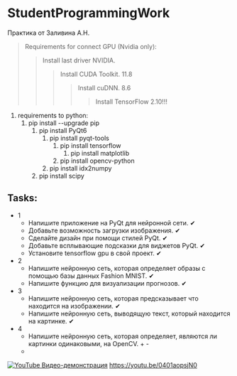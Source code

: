 # StudentProgrammingWork
Практика от Заливина А.Н.
> Requirements for connect GPU (Nvidia only):
> > Install last driver NVIDIA.
> > > Install CUDA Toolkit. 11.8
> > > > Install cuDNN. 8.6
> > > > > Install TensorFlow 2.10!!!


1. requirements to python:
    1. pip install --upgrade pip
        1. pip install PyQt6
            1. pip install pyqt-tools
                1. pip install tensorflow
                    1. pip install matplotlib
                1. pip install opencv-python
            1. pip install idx2numpy
        1. pip install scipy

## Tasks:
- 1
    - Напишите приложение на PyQt для нейронной сети. ✔ 
    - Добавьте возможность загрузки изображения. ✔ 
    - Сделайте дизайн при помощи стилей PyQt. ✔  
    - Добавьте всплывающие подсказки для виджетов PyQt.  ✔  
    - Установите tensorflow gpu в свой проект.  ✔ 
- 2
    - Напишите нейронную сеть, которая определяет образы с помощью базы данных Fashion MNIST.  ✔ 
    - Напишите функцию для визуализации прогнозов. ✔
- 3
    - Напишите нейронную сеть, которая предсказывает что находится на изображении. ✔
    - Напишите нейронную сеть, выводящую текст, который находится на картинке. ✔ 
- 4
    - Напишите нейронную сеть, которая определяет, являются ли картинки одинаковыми, на OpenCV. + -
    - 
[![YouTube Видео-демонстрация]()](https://youtu.be/0401aopsjN0)
https://youtu.be/0401aopsjN0
